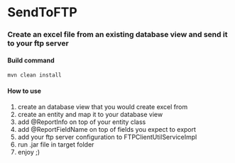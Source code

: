 # SendToFTP
### Create an excel file from an existing database view and send it to your ftp server 



#### Build command
`mvn clean install`


#### How to use
1. create an database view that you would create excel from
2. create an entity and map it to your database view
3. add @ReportInfo on top of your entity class
4. add @ReportFieldName on top of fields you expect to export
5. add your ftp server configuration to FTPClientUtilServiceImpl
6. run .jar file in target folder
7. enjoy ;)



